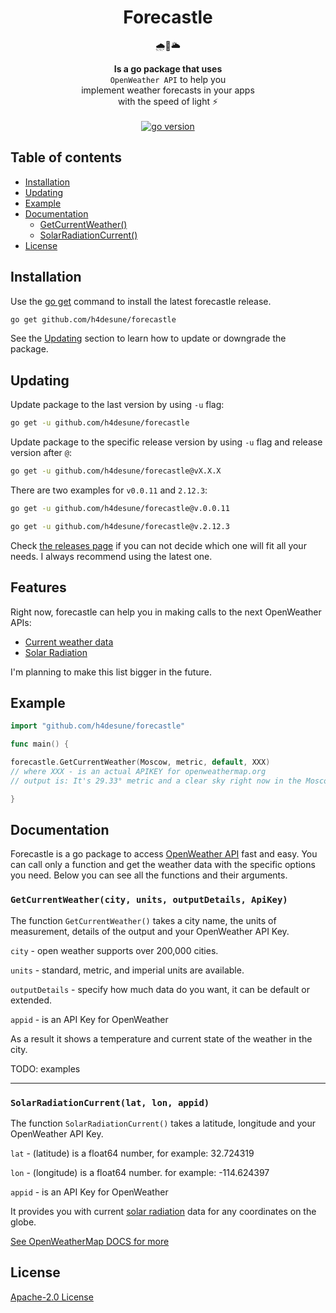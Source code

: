<h1 align="center">Forecastle</h1>
<div align="center"><p>🌧🏰🌥</p></div>
<div align="center"><strong>Is a go package that uses</strong></div>
<div align="center"><code>OpenWeather API</code> to help you</div>
<div align="center">implement weather forecasts in your apps</div>
<div align="center">with the speed of light ⚡️</div>
<br>
<div align="center">
<a href="https://github.com/h4desune/forecastle">
<img src="https://img.shields.io/github/go-mod/go-version/h4desune/forecastle.svg" alt="go version">
</a>
</div>

## Table of contents
- [Installation](#installation)
- [Updating](#updating)
- [Example](#example)
- [Documentation](#documentation) 
  - [GetCurrentWeather()](#getcurrentweathercity-units-outputdetails-apikey)
  - [SolarRadiationCurrent()](#solarradiationcurrent)
- [License](#license)

## Installation
Use the [go get](https://golang.org/cmd/go/) command to install the latest forecastle release.
```bash
go get github.com/h4desune/forecastle
```
See the [Updating](#updating) section to learn how to update or downgrade the package.

## Updating

Update package to the last version by using <code>-u</code> flag:
```bash
go get -u github.com/h4desune/forecastle
```

Update package to the specific release version by using <code>-u</code> flag and release version after <code>@</code>:

```bash
go get -u github.com/h4desune/forecastle@vX.X.X
```
There are two examples for <code>v0.0.11</code> and <code>2.12.3</code>:
```bash
go get -u github.com/h4desune/forecastle@v.0.0.11
```
```bash
go get -u github.com/h4desune/forecastle@v.2.12.3
```

Check [the releases page](https://github.com/h4desune/forecastle/releases) if you can not decide which one will fit all your needs. I always recommend using the latest one.

## Features

Right now, forecastle can help you in making calls to the next OpenWeather APIs:
- [Current weather data](https://openweathermap.org/current)
- [Solar Radiation](https://openweathermap.org/api/solar-radiation)

I'm planning to make this list bigger in the future.

## Example

```go
import "github.com/h4desune/forecastle"

func main() {

forecastle.GetCurrentWeather(Moscow, metric, default, XXX)
// where XXX - is an actual APIKEY for openweathermap.org
// output is: It's 29.33° metric and a clear sky right now in the Moscow

}
```

## Documentation

Forecastle is a go package to access [OpenWeather API](https://openweathermap.org/api) fast and easy. You can call only a function and get the weather data with the specific options you need. Below you can see all the functions and their arguments.

### `GetCurrentWeather(city, units, outputDetails, ApiKey)`

The function <code>GetCurrentWeather()</code> takes a city name, the units of measurement, details of the output and your OpenWeather API Key.

<code>city</code> - open weather supports over 200,000 cities.

<code>units</code> - standard, metric, and imperial units are available.

<code>outputDetails</code> - specify how much data do you want, it can be default or extended.

<code>appid</code> - is an API Key for OpenWeather

As a result it shows a temperature and current state of the weather in the city.

TODO: examples


***

### `SolarRadiationCurrent(lat, lon, appid)`

The function <code>SolarRadiationCurrent()</code> takes a latitude, longitude and your OpenWeather API Key.

<code>lat</code> - (latitude) is a float64 number, for example: 32.724319

<code>lon</code> - (longitude) is a float64 number. for example: -114.624397

<code>appid</code> - is an API Key for OpenWeather

It provides you with current [solar radiation](https://www.energy.gov/eere/solar/solar-radiation-basics) data for any coordinates on the globe.

[See OpenWeatherMap DOCS for more](https://openweathermap.org/api/solar-radiation#concept)



## License
[Apache-2.0 License](http://www.apache.org/licenses/LICENSE-2.0)
